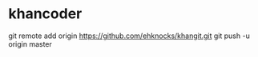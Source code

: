 # khancoder
git remote add origin https://github.com/ehknocks/khangit.git
git push -u origin master
